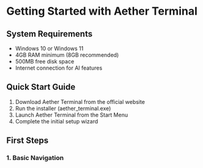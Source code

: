 # Getting Started with Aether Terminal

## System Requirements

- Windows 10 or Windows 11
- 4GB RAM minimum (8GB recommended)
- 500MB free disk space
- Internet connection for AI features

## Quick Start Guide

1. Download Aether Terminal from the official website
2. Run the installer (aether_terminal.exe)
3. Launch Aether Terminal from the Start Menu
4. Complete the initial setup wizard

## First Steps

### 1. Basic Navigation 